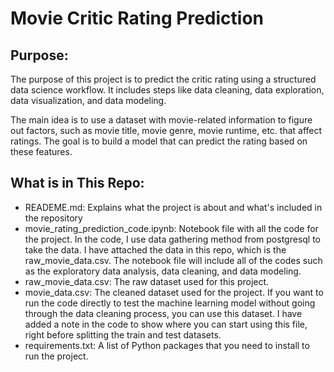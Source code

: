 # Movie Critic Rating Prediction

## Purpose:
The purpose of this project is to predict the critic rating using a structured data science workflow. It includes steps like data cleaning, data exploration, data visualization, and data modeling.

The main idea is to use a dataset with movie-related information to figure out factors, such as movie title, movie genre, movie runtime, etc. that affect ratings. The goal is to build a model that can predict the rating based on these features. 

## What is in This Repo:
- READEME.md: Explains what the project is about and what's included in the repository
- movie_rating_prediction_code.ipynb: Notebook file with all the code for the project. In the code, I use data gathering method from postgresql to take the data. I have attached the data in this repo, which is the raw_movie_data.csv. The notebook file will include all of the codes such as the exploratory data analysis, data cleaning, and data modeling.
- raw_movie_data.csv: The raw dataset used for this project. 
- movie_data.csv: The cleaned dataset used for the project. If you want to run the code directly to test the machine learning model without going through the data cleaning process, you can use this dataset. I have added a note in the code to show where you can start using this file, right before splitting the train and test datasets.
- requirements.txt: A list of Python packages that you need to install to run the project.
